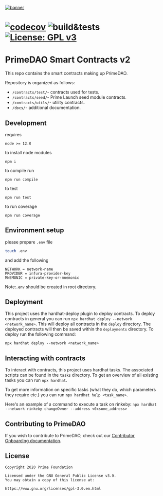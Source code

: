 [![banner](https://i.ibb.co/BqjcRGG/Prime-DAO-Github-Contracts-Banner.png)](https://www.prime.xyz/)

#  [![codecov](https://codecov.io/gh/PrimeDAO/contracts-v2/branch/main/graph/badge.svg?token=XNGL2Z8CBE)](https://codecov.io/gh/PrimeDAO/contracts-v2)  ![build&tests](https://github.com/PrimeDAO/contracts-v2/actions/workflows/ci-config.yml/badge.svg) [![License: GPL v3](https://img.shields.io/badge/License-GPLv3-blue.svg)](https://www.gnu.org/licenses/gpl-3.0)

# PrimeDAO Smart Contracts v2  

This repo contains the smart contracts making up PrimeDAO.

Repository is organized as follows:

- `/contracts/test/`- contracts used for tests.
- `/contracts/seed/`- Prime Launch seed module contracts.
- `/contracts/utils/`- utility contracts.
- `/docs/`- additional documentation.


## Development

requires 

```
node >= 12.0
````

to install node modules

```
npm i
```

to compile run

```
npm run compile
```

to test

```
npm run test
```

to run coverage

```
npm run coverage
```

## Environment setup

please prepare ```.env``` file

```bash
touch .env
```

and add the following

```
NETWORK = network-name
PROVIDER = infura-provider-key
MNEMONIC = private-key-or-mnemonic
```

Note:```.env``` should be created in root directory.

## Deployment

This project uses the hardhat-deploy plugin to deploy contracts. To deploy contracts in general you can run `npx hardhat deploy --network <network_name>`. This will deploy all contracts in the `deploy` directory. The deployed contracts will then be saved within the `deployments` directory. To deploy run the following command:

`npx hardhat deploy --network <network_name>`


## Interacting with contracts

To interact with contracts, this project uses hardhat tasks. The associated scripts can be found in the `tasks` directory. To get an overview of all existing tasks you can run `npx hardhat`.

To get more information on specific tasks (what they do, which parameters they require etc.) you can run `npx hardhat help <task_name>`.

Here's an example of a command to execute a task on rinkeby: 
`npx hardhat --network rinkeby changeOwner --address <0xsome_address>`

## Contributing to PrimeDAO
If you wish to contribute to PrimeDAO, check out our [Contributor Onboarding documentation](https://docs.primedao.io/primedao/call-for-contributors).

## License
```
Copyright 2020 Prime Foundation

Licensed under the GNU General Public License v3.0.
You may obtain a copy of this license at:

https://www.gnu.org/licenses/gpl-3.0.en.html

```
